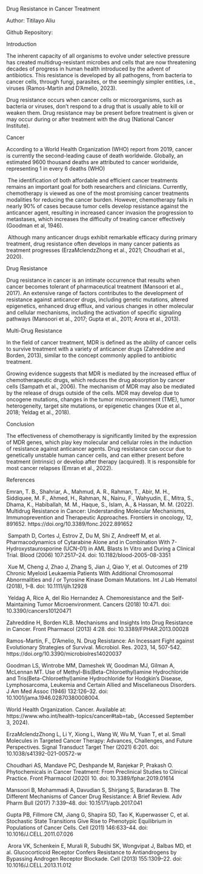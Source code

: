 Drug Resistance in Cancer Treatment

Author: Titilayo Aliu 

Github Repository: 

Introduction

The inherent capacity of all organisms to evolve under selective pressure has created multidrug-resistant microbes and cells that are now threatening decades of progress in human health introduced by the advent of antibiotics. This resistance is developed by all pathogens, from bacteria to cancer cells, through fungi, parasites, or the seemingly simpler entities, i.e., viruses (Ramos-Martín and D’Amelio, 2023).

Drug resistance occurs when cancer cells or microorganisms, such as bacteria or viruses, don’t respond to a drug that is usually able to kill or weaken them. Drug resistance may be present before treatment is given or may occur during or after treatment with the drug (National Cancer Institute). 

Cancer

According to a World Health Organization (WHO) report from 2019, cancer is currently the second-leading cause of death worldwide. Globally, an estimated 9600 thousand deaths are attributed to cancer worldwide, representing 1 in every 6 deaths (WHO)

 The identification of both affordable and efficient cancer treatments remains an important goal for both researchers and clinicians. Currently, chemotherapy is viewed as one of the most promising cancer treatments modalities for reducing the cancer burden. However, chemotherapy fails in nearly 90% of cases because tumor cells develop resistance against the anticancer agent, resulting in increased cancer invasion the progression to metastases, which increases the difficulty of treating cancer effectively (Goodman et al, 1946).

 Although many anticancer drugs exhibit remarkable efficacy during primary treatment, drug resistance often develops in many cancer patients as treatment progresses (ErzaMclendzZhong et al., 2021; Choudhari et al., 2020).

Drug Resistance

Drug resistance in cancer is an intimate occurrence that results when cancer becomes tolerant of pharmaceutical treatment (Mansoori et al., 2017). An extensive range of factors contributes to the development of resistance against anticancer drugs, including genetic mutations, altered epigenetics, enhanced drug efflux, and various changes in other molecular and cellular mechanisms, including the activation of specific signaling pathways (Mansoori et al., 2017; Gupta et al., 2011; Arora et al., 2013).

Multi-Drug Resistance

In the field of cancer treatment, MDR is defined as the ability of cancer cells to survive treatment with a variety of anticancer drugs (Zahreddine and Borden, 2013), similar to the concept commonly applied to antibiotic treatment.

Growing evidence suggests that MDR is mediated by the increased efflux of chemotherapeutic drugs, which reduces the drug absorption by cancer cells (Sampath et al., 2006). The mechanism of MDR may also be mediated by the release of drugs outside of the cells. MDR may develop due to oncogene mutations, changes in the tumor microenvironment (TME), tumor heterogeneity, target site mutations, or epigenetic changes (Xue et al., 2018; Yeldag et al., 2018).

Conclusion 

The effectiveness of chemotherapy is significantly limited by the expression of MDR genes, which play key molecular and cellular roles in the induction of resistance against anticancer agents. Drug resistance can occur due to genetically unstable human cancer cells, and can either present before treatment (intrinsic) or develop after therapy (acquired). It is responsible for most cancer relapses (Emran et al., 2022).

References 

Emran, T. B., Shahriar, A., Mahmud, A. R., Rahman, T., Abir, M. H., Siddiquee, M. F., Ahmed, H., Rahman, N., Nainu, F., Wahyudin, E., Mitra, S., Dhama, K., Habiballah, M. M., Haque, S., Islam, A., & Hassan, M. M. (2022). Multidrug Resistance in Cancer: Understanding Molecular Mechanisms, Immunoprevention and Therapeutic Approaches. Frontiers in oncology, 12, 891652. https\://doi.org/10.3389/fonc.2022.891652

 Sampath D, Cortes J, Estrov Z, Du M, Shi Z, Andreeff M, et al. Pharmacodynamics of Cytarabine Alone and in Combination With 7-Hydroxystaurosporine (UCN-01) in AML Blasts In Vitro and During a Clinical Trial. Blood (2006) 107:2517–24. doi: 10.1182/blood-2005-08-3351

 Xue M, Cheng J, Zhao J, Zhang S, Jian J, Qiao Y, et al. Outcomes of 219 Chronic Myeloid Leukaemia Patients With Additional Chromosomal Abnormalities and / or Tyrosine Kinase Domain Mutations. Int J Lab Hematol (2018), 1–8. doi: 10.1111/ijlh.12928

 Yeldag A, Rice A, del Rio Hernandez A. Chemoresistance and the Self-Maintaining Tumor Microenvironment. Cancers (2018) 10:471. doi: 10.3390/cancers10120471

Zahreddine H, Borden KLB. Mechanisms and Insights Into Drug Resistance in Cancer. Front Pharmacol (2013) 4:28. doi: 10.3389/FPHAR.2013.00028

Ramos-Martín, F., D’Amelio, N. Drug Resistance: An Incessant Fight against Evolutionary Strategies of Survival. Microbiol. Res. 2023, 14, 507-542. https\://doi.org/10.3390/microbiolres14020037

Goodman LS, Wintrobe MM, Dameshek W, Goodman MJ, Gilman A, McLennan MT. Use of Methyl-Bis(Beta-Chloroethyl)amine Hydrochloride and Tris(Beta-Chloroethyl)amine Hydrochloride for Hodgkin’s Disease, Lymphosarcoma, Leukemia and Certain Allied and Miscellaneous Disorders. J Am Med Assoc (1946) 132:126–32. doi: 10.1001/jama.1946.02870380008004.

World Health Organization. Cancer. Available at: https\://www\.who.int/health-topics/cancer#tab=tab\_ (Accessed September 3, 2024).

ErzaMclendzZhong L, Li Y, Xiong L, Wang W, Wu M, Yuan T, et al. Small Molecules in Targeted Cancer Therapy: Advances, Challenges, and Future Perspectives. Signal Transduct Target Ther (2021) 6:201. doi: 10.1038/s41392-021-00572-w

Choudhari AS, Mandave PC, Deshpande M, Ranjekar P, Prakash O. Phytochemicals in Cancer Treatment: From Preclinical Studies to Clinical Practice. Front Pharmacol (2020) 10. doi: 10.3389/fphar.2019.01614

Mansoori B, Mohammadi A, Davudian S, Shirjang S, Baradaran B. The Different Mechanisms of Cancer Drug Resistance: A Brief Review. Adv Pharm Bull (2017) 7:339–48. doi: 10.15171/apb.2017.041

Gupta PB, Fillmore CM, Jiang G, Shapira SD, Tao K, Kuperwasser C, et al. Stochastic State Transitions Give Rise to Phenotypic Equilibrium in Populations of Cancer Cells. Cell (2011) 146:633–44. doi: 10.1016/J.CELL.2011.07.026

 Arora VK, Schenkein E, Murali R, Subudhi SK, Wongvipat J, Balbas MD, et al. Glucocorticoid Receptor Confers Resistance to Antiandrogens by Bypassing Androgen Receptor Blockade. Cell (2013) 155:1309–22. doi: 10.1016/J.CELL.2013.11.012
